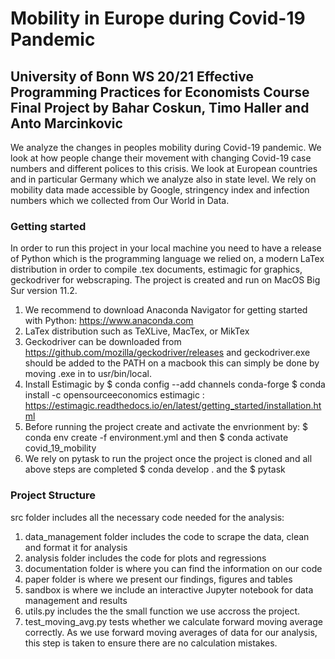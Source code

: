 # Mobility in Europe during Covid-19 Pandemic
## University of Bonn WS 20/21 Effective Programming Practices for Economists Course Final Project by Bahar Coskun, Timo Haller and Anto Marcinkovic

We analyze the changes in peoples mobility during Covid-19 pandemic. We look at how people
change their movement with changing Covid-19 case numbers and different polices to this crisis.
We look at European countries and in particular Germany which we analyze also in state level.
We rely on mobility data made accessible by Google, stringency index and infection numbers which we collected from Our World in Data.

### Getting started
In order to run this project in your local machine you need to have a release of Python which is the programming language we relied on, a modern LaTex distribution in order to compile .tex documents, estimagic for graphics,
geckodriver for webscraping. The project is created and run on MacOS Big Sur version 11.2.

1. We recommend to download Anaconda Navigator for getting started with Python: https://www.anaconda.com
2. LaTex distribution such as TeXLive, MacTex, or MikTex
3. Geckodriver can be downloaded from https://github.com/mozilla/geckodriver/releases and geckodriver.exe should be added to the PATH
on a macbook this can simply be done by moving .exe in to usr/bin/local.
4. Install Estimagic by $ conda config --add channels conda-forge $ conda install -c opensourceeconomics estimagic : https://estimagic.readthedocs.io/en/latest/getting_started/installation.html
5. Before running the project create and activate the envrionment by: $ conda env create -f environment.yml and then $ conda activate covid_19_mobility
6. We rely on pytask to run the project once the project is cloned and all above steps are completed $ conda develop . and the
$ pytask

### Project Structure
src folder includes all the necessary code needed for the analysis:
1. data_management folder includes the code to scrape the data, clean and format it for analysis
2. analysis folder includes the code for plots and regressions
3. documentation folder is where you can find the information on our code
4. paper folder is where we present our findings, figures and tables
5. sandbox is where we include an interactive Jupyter notebook for data management and results
6. utils.py includes the the small function we use accross the project.
7. test_moving_avg.py tests whether we calculate forward moving average correctly. As we use forward moving averages of data for our analysis, this step is taken to 
ensure there are no calculation mistakes.

